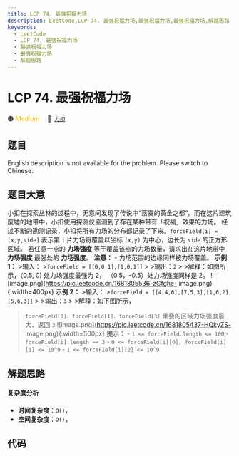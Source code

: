 ```yaml
---
title: LCP 74. 最强祝福力场
description: LeetCode,LCP 74. 最强祝福力场,最强祝福力场,最强祝福力场,解题思路
keywords:
  - LeetCode
  - LCP 74. 最强祝福力场
  - 最强祝福力场
  - 最强祝福力场
  - 解题思路
---
```


# LCP 74. 最强祝福力场

🟠 <font color=#ffb800>Medium</font>&emsp; 🔗&ensp;[`力扣`](https://leetcode.cn/problems/xepqZ5)

## 题目

English description is not available for the problem. Please switch to
Chinese.


## 题目大意

小扣在探索丛林的过程中，无意间发现了传说中“落寞的黄金之都”。而在这片建筑废墟的地带中，小扣使用探测仪监测到了存在某种带有「祝福」效果的力场。
经过不断的勘测记录，小扣将所有力场的分布都记录了下来。`forceField[i] = [x,y,side]` 表示第 `i` 片力场将覆盖以坐标
`(x,y)` 为中心，边长为 `side` 的正方形区域。 若任意一点的 **力场强度** 等于覆盖该点的力场数量，请求出在这片地带中 **力场强度**
最强处的 **力场强度**。 **注意：** \- 力场范围的边缘同样被力场覆盖。 **示例 1：** >输入： >`forceField =
[[0,0,1],[1,0,1]]` > >输出：`2` > >解释：如图所示，（0.5, 0) 处力场强度最强为 2，
（0.5，-0.5）处力场强度同样是 2。 ![image.png](https://pic.leetcode.cn/1681805536-zGfghe-
image.png){:width=400px} **示例 2：** >输入： >`forceField =
[[4,4,6],[7,5,3],[1,6,2],[5,6,3]]` > >输出：`3` > >解释：如下图所示，
>`forceField[0]、forceField[1]、forceField[3]` 重叠的区域力场强度最大，返回 `3`
![image.png](https://pic.leetcode.cn/1681805437-HQkyZS-
image.png){:width=500px} **提示：** \- `1 <= forceField.length <= 100` \-
`forceField[i].length == 3` \- `0 <= forceField[i][0], forceField[i][1] <=
10^9` \- `1 <= forceField[i][2] <= 10^9`


## 解题思路

#### 复杂度分析

- **时间复杂度**：`O()`，
- **空间复杂度**：`O()`，

## 代码

```javascript

```